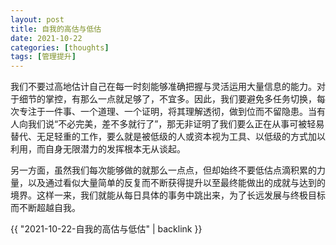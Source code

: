 ```yaml
---
layout: post
title: 自我的高估与低估
date: 2021-10-22
categories: [thoughts]
tags: [管理提升]
---
```


我们不要过高地估计自己在每一时刻能够准确把握与灵活运用大量信息的能力。对于细节的掌控，有那么一点就足够了，不宜多。因此，我们要避免多任务切换，每次专注于一件事、一个道理、一个证明，将其理解透彻，做到位而不留隐患。当有人向我们说“不必完美，差不多就行了”，那无非证明了我们要么正在从事可被轻易替代、无足轻重的工作，要么就是被低级的人或资本视为工具、以低级的方式加以利用，而自身无限潜力的发挥根本无从谈起。

另一方面，虽然我们每次能够做的就那么一点点，但却始终不要低估点滴积累的力量，以及通过看似大量简单的反复而不断获得提升以至最终能做出的成就与达到的境界。这样一来，我们就能从每日具体的事务中跳出来，为了长远发展与终极目标而不断超越自我。

{{ "2021-10-22-自我的高估与低估" | backlink }}
